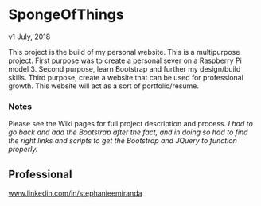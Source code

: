 # SpongeOfThings

v1 July, 2018

This project is the build of my personal website. This is a multipurpose project. First purpose was to create a personal sever on a Raspberry Pi model 3. Second purpose, learn Bootstrap and further my design/build skills. Third purpose, create a website that can be used for professional growth. This website will act as a sort of portfolio/resume. 


### Notes
Please see the Wiki pages for full project description and process. *I had to go back and add the Bootstrap after the fact, and in doing so had to find the right links and scripts to get the Bootstrap and JQuery to function properly.*

## Professional
www.linkedin.com/in/stephanieemiranda
